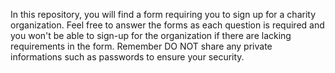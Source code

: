 In this repository, you will find a form requiring you to sign up for a charity organization.
Feel free to answer the forms as each question is required and you won't be able to sign-up for the organization if there are lacking requirements in the form. 
Remember DO NOT share any private informations such as passwords to ensure your security.
